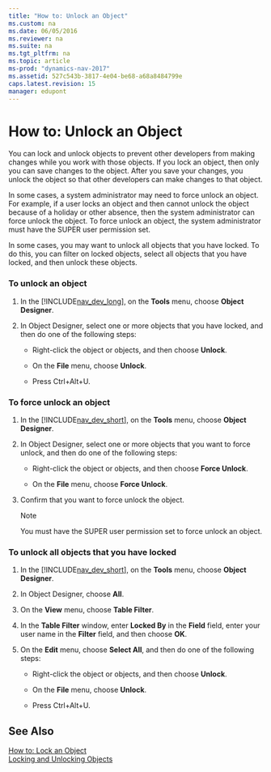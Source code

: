```yaml
---
title: "How to: Unlock an Object"
ms.custom: na
ms.date: 06/05/2016
ms.reviewer: na
ms.suite: na
ms.tgt_pltfrm: na
ms.topic: article
ms-prod: "dynamics-nav-2017"
ms.assetid: 527c543b-3817-4e04-be68-a68a8484799e
caps.latest.revision: 15
manager: edupont
---
```

# How to: Unlock an Object
You can lock and unlock objects to prevent other developers from making changes while you work with those objects. If you lock an object, then only you can save changes to the object. After you save your changes, you unlock the object so that other developers can make changes to that object.  
  
 In some cases, a system administrator may need to force unlock an object. For example, if a user locks an object and then cannot unlock the object because of a holiday or other absence, then the system administrator can force unlock the object. To force unlock an object, the system administrator must have the SUPER user permission set.  
  
 In some cases, you may want to unlock all objects that you have locked. To do this, you can filter on locked objects, select all objects that you have locked, and then unlock these objects.  
  
### To unlock an object  
  
1.  In the [!INCLUDE[nav_dev_long](includes/nav_dev_long_md.md)], on the **Tools** menu, choose **Object Designer**.  
  
2.  In Object Designer, select one or more objects that you have locked, and then do one of the following steps:  
  
    -   Right-click the object or objects, and then choose **Unlock**.  
  
    -   On the **File** menu, choose **Unlock**.  
  
    -   Press Ctrl+Alt+U.  
  
### To force unlock an object  
  
1.  In the [!INCLUDE[nav_dev_short](includes/nav_dev_short_md.md)], on the **Tools** menu, choose **Object Designer**.  
  
2.  In Object Designer, select one or more objects that you want to force unlock, and then do one of the following steps:  
  
    -   Right-click the object or objects, and then choose **Force Unlock**.  
  
    -   On the **File** menu, choose **Force Unlock**.  
  
3.  Confirm that you want to force unlock the object.  
  
    > [!NOTE]  
    >  You must have the SUPER user permission set to force unlock an object.  
  
### To unlock all objects that you have locked  
  
1.  In the [!INCLUDE[nav_dev_short](includes/nav_dev_short_md.md)], on the **Tools** menu, choose **Object Designer**.  
  
2.  In Object Designer, choose **All**.  
  
3.  On the **View** menu, choose **Table Filter**.  
  
4.  In the **Table Filter** window, enter **Locked By** in the **Field** field, enter your user name in the **Filter** field, and then choose **OK**.  
  
5.  On the **Edit** menu, choose **Select All**, and then do one of the following steps:  
  
    -   Right-click the object or objects, and then choose **Unlock**.  
  
    -   On the **File** menu, choose **Unlock**.  
  
    -   Press Ctrl+Alt+U.  
  
## See Also  
 [How to: Lock an Object](How%20to:%20Lock%20an%20Object.md)   
 [Locking and Unlocking Objects](Locking-and-Unlocking-Objects.md)
